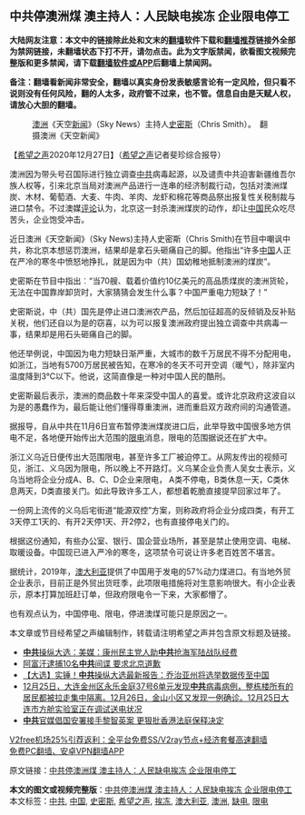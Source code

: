  <h2>中共停澳洲煤 澳主持人：人民缺电挨冻 企业限电停工</h2> <p class="notice"><b>大陆网友注意：本文中的链接除此处和文末的<a href="https://github.com/bannedbook/fanqiang" >翻墙</a>软件下载和<a href="https://github.com/killgcd/justmysocks/blob/master/README.md">翻墙推荐</a>链接外全部为禁网链接，未翻墙状态下打不开，请勿点击。此为文字版禁闻，欲看图文视频完整版和更多禁闻，请下载<a href="https://github.com/bannedbook/fanqiang">翻墙软件或APP</a>后翻墙上禁闻网。</p><p>备注：翻墙看新闻非常安全，翻墙以真实身份发表敏感言论有一定风险，但只看不说则没有任何风险，翻的人太多，政府管不过来，也不管。信息自由是天赋人权，请放心大胆的翻墙。</b></p>  <div class="entry"> <figure><figcaption><a href="https://www.bannedbook.org/bnews/tag/%e6%be%b3%e6%b4%b2/" class="st_tag internal_tag" rel="tag" title="标签 澳洲 下的日志">澳洲</a>《天空<span class='wp_keywordlink_affiliate'><a href="https://www.bannedbook.org/" title="新闻">新闻</a></span>》（Sky News）主持人<a href="https://www.bannedbook.org/bnews/tag/%E5%8F%B2%E5%AF%86%E6%96%AF/" class="st_tag internal_tag" rel="tag" title="标签 史密斯 下的日志">史密斯</a>（Chris Smith）。　翻摄澳洲《天空新闻》</figcaption></figure> <p>【<span class='wp_keywordlink_affiliate'><a href="https://www.soundofhope.org" title="希望之声" target="_blank">希望之声</a></span>2020年12月27日】（<a href="https://www.bannedbook.org/bnews/tag/%e5%b8%8c%e6%9c%9b%e4%b9%8b%e5%a3%b0/" class="st_tag internal_tag" rel="tag" title="标签 希望之声 下的日志">希望之声</a>记者斐珍综合报导）</p> <p>澳洲因为带头号召国际进行独立调查<a href="https://www.bannedbook.org/bnews/tag/%e4%b8%ad%e5%85%b1/" class="st_tag internal_tag" rel="tag" title="标签 中共 下的日志">中共</a>病毒起源，以及谴责中共迫害新疆维吾尔族人权等，引来北京当局对澳洲产品进行一连串的经济制裁行动，包括对澳洲煤炭、木材、葡萄酒、大麦、牛肉、羊肉、龙虾和棉花等商品祭出报复性关税制裁与进口禁令。不过澳媒<span class='wp_keywordlink_affiliate'><a href="https://www.bannedbook.org/bnews/comments/" title="新闻评论" target="_blank">评论</a></span>认为，北京这一封杀澳洲煤炭的动作，却让<span class='wp_keywordlink_affiliate'><a href="https://www.bannedbook.org/" title="中国" target="_blank">中国</a></span>民众吃尽苦头，企业饱受冲击。</p> <p>近日澳洲《天空新闻》（Sky News)主持人史密斯（Chris Smith)在节目中嘲讽中共，称北京本想惩罚澳洲，结果却是拿石头砸痛自己的脚。他指出“许多<a href="https://www.bannedbook.org/bnews/tag/%E4%B8%AD%E5%9B%BD/" class="st_tag internal_tag" rel="tag" title="标签 中国 下的日志">中国</a>人正在严冷的寒冬中愤怒地挣扎，就是因为中（共）国幼稚地抵制澳洲的煤炭”。</p>  <p>史密斯在节目中指出︰“当70艘、载着价值约10亿美元的高品质煤炭的澳洲货轮，无法在中国靠岸卸货时，大家猜猜会发生什么事？中国严重电力短缺了！”</p> <p>史密斯说，中（共）国先是停止进口澳洲农产品，然后加征超高的反倾销及反补贴关税，他们还自以为是的窃喜，以为可以报复澳洲政府提出独立调查中共病毒一事，结果却是用石头砸痛自己的脚。</p> <p>他还举例说，中国因为电力短缺日渐严重，大城市的数千万居民不得不分配用电，如浙江，当地有5700万居民被告知，在寒冷的冬天不可开空调（暖气），除非室内温度降到3°C以下。他说，这简直像是一种对中国人民的酷刑。</p>  <p>史密斯最后表示，澳洲的商品数十年来深受中国人的喜爱。或许北京政府这波自以为是的愚蠢作为，最后能让他们懂得尊重澳洲，进而重启双方政府间的沟通管道。</p> <p>据报导，自从中共在11月6日宣布暂停澳洲煤炭进口后，此举导致中国很多地方供电不足，各地便开始传出大范围的<a href="https://www.bannedbook.org/bnews/tag/%E9%99%90%E7%94%B5/" class="st_tag internal_tag" rel="tag" title="标签 限电 下的日志">限电</a>消息，限电的范围据说还在扩大中。</p> <p>浙江义乌近日便传出大范围限电，甚至许多工厂被迫停工。从网友传出的视频可见，浙江、义乌因为限电，所以晚上不开路灯。义乌某企业负责人吴女士表示，义乌当地将企业分成A、B、C、D企业来限电， A类不停电，B类休息一天，C类休息两天，D类直接关门。如此导致许多工人，都想着乾脆直接提早回家过年了。</p>  <p>一份网上流传的义乌后宅街道“能源双控”方案，则称政府将企业分成四类，有开工3天停工1天的、有开2天停1天、开2停2，也有直接停电关门的。</p> <p>根据这份通知，有些办公室、银行、国企营业场所，甚至是禁止使用空调、电梯、取暖设备。中国现已进入严冷的寒冬，这项禁令可说让许多老百姓苦不堪言。</p> <p>据统计，2019年，<a href="https://www.bannedbook.org/bnews/tag/%e6%be%b3%e5%a4%a7%e5%88%a9%e4%ba%9a/" class="st_tag internal_tag" rel="tag" title="标签 澳大利亚 下的日志">澳大利亚</a>提供了中国用于发电的57%动力煤进口。有当地外贸企业表示，目前正是外贸出货旺季，此项限电措施将对生意影响很大。有小企业表示，原本打算加班赶订单，但政府限电令一下来，大家都懵了。</p>  <p>也有观点认为，中国停电、限电，停进澳煤可能只是原因之一。</p> <p>本文章或节目经希望之声编辑制作，转载请注明希望之声并包含原文标题及链接。</p> <ul class='op-related-articles' title='相关阅读'> <li><a href='https://www.bannedbook.org/bnews/taiwannews/20201227/1455971.html' target='_blank'><b>中共</b>操纵大选：美媒：康州民主党人助<b>中共</b>抢海军陆战队经费</a></li> <li><a href='https://www.bannedbook.org/bnews/worldnews/20201227/1455967.html' target='_blank'>阿富汗逮捕10名<b>中共</b>间谍 要求北京道歉</a></li> <li><a href='https://www.bannedbook.org/bnews/bannedvideo/20201227/1455966.html' target='_blank'>【大选】实锤！<b>中共</b>操纵大选最新报告：乔治亚州将选举数据传至中国</a></li> <li><a href='https://www.bannedbook.org/bnews/bannedvideo/20201227/1455951.html' target='_blank'>12月25日，大连金州区永乐金庭37号6单元发现<b>中共</b>病毒病例，整栋楼所有的居民都被拉走集中隔离。12月26日，金山小区又发现一例确诊。12月25日大连市方舱实验室正在调试送电状况</a></li> <li><a href='https://www.bannedbook.org/bnews/cnnews/hknews/20201227/1455949.html' target='_blank'><b>中共</b>官媒倡国安署接手黎智英案 更狠批香港法庭保释决定</a></li> </ul> <p class="texttj"> <a href="https://www.bannedbook.org/forum23/topic22702.html" target="_blank">V2free机场25%引荐返利：全平台免费SS/V2ray节点+经济套餐高速翻墙</a><br/> <a href="https://github.com/bannedbook/fanqiang/wiki/%E7%A6%81%E9%97%BB%E7%BD%91%E5%AE%89%E5%8D%93%E7%BF%BB%E5%A2%99%E6%96%B0%E9%97%BBAPP" target="_blank">免费PC翻墙、安卓VPN翻墙APP</a></p><p>原文链接：<a class="src_link"  href="https://www.soundofhope.org/post/457600" target="_blank">中共停澳洲煤 澳主持人：人民缺电挨冻 企业限电停工</a></p><a name='sharetosocial'></a>       <div><b>本文的图文或视频完整版</b>：<a href='https://www.bannedbook.org/bnews/comments/20201227/1455973.html'>中共停澳洲煤 澳主持人：人民缺电挨冻 企业限电停工</a></div>  </div><!--END ENTRY--> <div class="postfooter"> <div>本文标签：<a href="https://www.bannedbook.org/bnews/tag/%e4%b8%ad%e5%85%b1/" rel="tag">中共</a>, <a href="https://www.bannedbook.org/bnews/tag/%E4%B8%AD%E5%9B%BD/" rel="tag">中国</a>, <a href="https://www.bannedbook.org/bnews/tag/%E5%8F%B2%E5%AF%86%E6%96%AF/" rel="tag">史密斯</a>, <a href="https://www.bannedbook.org/bnews/tag/%e5%b8%8c%e6%9c%9b%e4%b9%8b%e5%a3%b0/" rel="tag">希望之声</a>, <a href="https://www.bannedbook.org/bnews/tag/%E6%8C%A8%E5%86%BB/" rel="tag">挨冻</a>, <a href="https://www.bannedbook.org/bnews/tag/%e6%be%b3%e5%a4%a7%e5%88%a9%e4%ba%9a/" rel="tag">澳大利亚</a>, <a href="https://www.bannedbook.org/bnews/tag/%e6%be%b3%e6%b4%b2/" rel="tag">澳洲</a>, <a href="https://www.bannedbook.org/bnews/tag/%E7%BC%BA%E7%94%B5/" rel="tag">缺电</a>, <a href="https://www.bannedbook.org/bnews/tag/%E9%99%90%E7%94%B5/" rel="tag">限电</a></div>  </div><!--END POSTFOOTER--> 